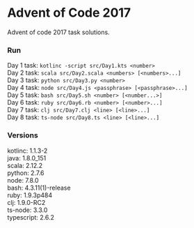 # Advent of Code 2017

Advent of code 2017 task solutions.

### Run

Day 1 task: `kotlinc -script src/Day1.kts <number>`  
Day 2 task: `scala src/Day2.scala <numbers> [<numbers>...]`  
Day 3 task: `python src/Day3.py <number>`  
Day 4 task: `node src/Day4.js <passphrase> [<passphrase>...]`  
Day 5 task: `bash src/Day5.sh <number> [<number...>]`  
Day 6 task: `ruby src/Day6.rb <number> [<number>...]`  
Day 7 task: `clj src/Day7.clj <line> [<line>...]`  
Day 8 task: `ts-node src/Day8.ts <line> [<line>...]`

### Versions

kotlinc: 1.1.3-2  
java: 1.8.0\_151  
scala: 2.12.2  
python: 2.7.6  
node: 7.8.0  
bash: 4.3.11(1)-release  
ruby: 1.9.3p484  
clj: 1.9.0-RC2  
ts-node: 3.3.0  
typescript: 2.6.2
